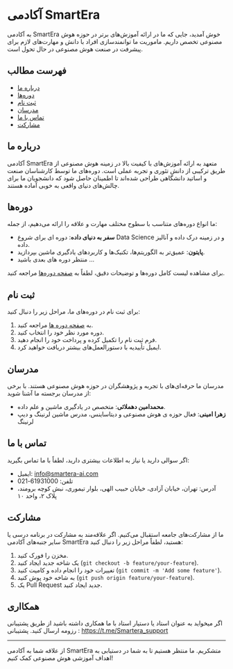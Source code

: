 # آکادمی SmartEra

به آکادمی SmartEra خوش آمدید، جایی که ما در ارائه آموزش‌های برتر در حوزه هوش مصنوعی تخصص داریم. ماموریت ما توانمندسازی افراد با دانش و مهارت‌های لازم برای پیشرفت در صنعت هوش مصنوعی در حال تحول است.

## فهرست مطالب

- [درباره ما](#درباره-ما)
- [دوره‌ها](#دوره‌ها)
- [ثبت نام](#ثبت-نام)
- [مدرسان](#مدرسان)
- [تماس با ما](#تماس-با-ما)
- [مشارکت](#مشارکت)

## درباره ما

آکادمی SmartEra متعهد به ارائه آموزش‌های با کیفیت بالا در زمینه هوش مصنوعی از طریق ترکیبی از دانش تئوری و تجربه عملی است. دوره‌های ما توسط کارشناسان صنعت و اساتید دانشگاهی طراحی شده‌اند تا اطمینان حاصل شود که دانشجویان ما برای چالش‌های دنیای واقعی به خوبی آماده هستند.

## دوره‌ها

ما انواع دوره‌های متناسب با سطوح مختلف مهارت و علاقه را ارائه می‌دهیم، از جمله:

- **سفر به دنیای داده**: دوره ای برای شروع Data Science و در زمینه درک داده و آنالیز داده.
- **پایتون**: عمیق‌تر به الگوریتم‌ها، تکنیک‌ها و کاربردهای یادگیری ماشین بپردازید.
- منتظر دوره های بعدی باشید ...

برای مشاهده لیست کامل دوره‌ها و توضیحات دقیق، لطفاً به [صفحه دوره‌ها](#) مراجعه کنید.

## ثبت نام

برای ثبت نام در دوره‌های ما، مراحل زیر را دنبال کنید:

1. به [صفحه دوره ها](https://smartera-ai.com/shop/) مراجعه کنید.
2. دوره مورد نظر خود را انتخاب کنید.
3. فرم ثبت نام را تکمیل کرده و پرداخت خود را انجام دهید.
4. ایمیل تأییدیه با دستورالعمل‌های بیشتر دریافت خواهید کرد.

## مدرسان

مدرسان ما حرفه‌ای‌های با تجربه و پژوهشگران در حوزه هوش مصنوعی هستند. با برخی از مدرسان برجسته ما آشنا شوید:

- **محمدامین دهملائی**: متخصص در یادگیری ماشین و علم داده.
- **زهرا امینی**: فعال حوزه ی هوش مصنوعی و دیتاساینس، مدرس ماشین لرنینگ و دیپ لرنینگ


## تماس با ما

اگر سوالی دارید یا نیاز به اطلاعات بیشتری دارید، لطفاً با ما تماس بگیرید:

- ایمیل: [info@smartera-ai.com](mailto:info@smartera-ai.com)
- تلفن: 61931000-021
- آدرس: تهران، خیابان آزادی، خیابان حبیب الهی، بلوار تیموری، نبش کوچه برومند، پلاک ۲، واحد ۱۰

## مشارکت

ما از مشارکت‌های جامعه استقبال می‌کنیم. اگر علاقه‌مند به مشارکت در برنامه درسی یا سایر جنبه‌های آکادمی SmartEra هستید، لطفاً مراحل زیر را دنبال کنید:

1. مخزن را فورک کنید.
2. یک شاخه جدید ایجاد کنید (`git checkout -b feature/your-feature`).
3. تغییرات خود را انجام داده و کامیت کنید (`git commit -m 'Add some feature'`).
4. به شاخه خود پوش کنید (`git push origin feature/your-feature`).
5. یک Pull Request جدید ایجاد کنید.

## همکااری 
اگر میخواید به عنوان استاد یا دستیار استاد با ما همکاری داشته باشید از طریق پشتیبانی رزومه ارسال کنید.
پشتیبانی : https://t.me/Smartera_support


---

از علاقه شما به آکادمی SmartEra متشکریم. ما منتظر هستیم تا به شما در دستیابی به اهداف آموزشی هوش مصنوعی کمک کنیم!
